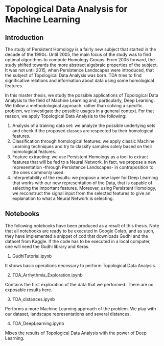 # Topological Data Analysis for Machine Learning
## Introduction
The study of Persistent Homology is a fairly new subject that started in the decade of the 1990s. Until 2005, the main focus of the study was to find optimal algorithms to compute Homology Groups. From 2005 forward, the study shifted towards the more abstract algebraic properties of the subject. It was not until 2015, when Persistence Landscapes were introduced, that the subject of Topological Data Analysis was born. TDA tries to find significative relations and information about data using some homological features.

In this master thesis, we study the possible applications of Topological Data Analysis to the field of Machine Learning and, particularly, Deep Learning. We follow a methodological approach: rather than solving a specific problem, we investigate the possible usages in a general context. For that reason, we apply Topological Data Analysis to the following:
1. Analysis of a training data set: we analyze the possible underlying sets and check if the proposed classes are respected by their homological features.
2. Classification through homological features: we apply classic Machine Learning techniques and try to classify samples solely based on their homological features.
3. Feature extracting: we use Persistent Homology as a tool to extract features that will be fed to a Neural Network. In fact, we propose a new representation -through Persistence Landscapes- in contraposition to the ones commonly used.
4. Interpretability of the results: we propose a new layer for Deep Learning that works with our new representation of the Data, that is capable of selecting the important features. Moreover, using Persistent Homology, we reconstruct the signal input from the selected features to give an explanation to what a Neural Network is selecting.

## Notebooks
The following notebooks have been produced as a result of this thesis. Note that all notebooks are ready to be executed in Google Colab, and as such, they have implemented a snippet of cod that downloads Gudhi and the dataset from Kaggle. If the code has to be executed in a local computer, one will need the Gudhi library and Keras. 

1. GudhiTutorial.ipynb

It shows basic operations necessary to perform Topological Data Analysis. 

2. TDA_Arrhythmia_Exploration.ipynb

Contains the first exploration of the data that we performed. There are no exposable results here.

3. TDA_distances.ipynb

Performs a more Machine Learning approach of the problem. We play with our dataset, landscape representations and several distances.

4. TDA_DeepLearning.ipynb

Mixes the results of Topological Data Analysis with the power of Deep Learning. 
